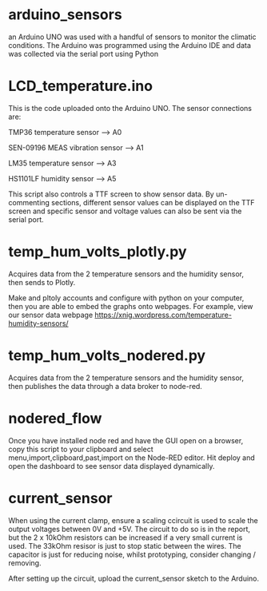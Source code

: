 # arduino_sensors
an Arduino UNO was used with a handful of sensors to monitor the climatic conditions. The Arduino was programmed using the Arduino IDE and data was collected via the serial port using Python

# LCD_temperature.ino
This is the code uploaded onto the Arduino UNO.
The sensor connections are:

TMP36 temperature sensor --> A0

SEN-09196 MEAS vibration sensor --> A1

LM35 temperature sensor --> A3

HS1101LF humidity sensor --> A5

This script also controls a TTF screen to show sensor data.
By un-commenting sections, different sensor values can be displayed on the TTF screen and specific sensor and voltage values can also be sent via the serial port.

# temp_hum_volts_plotly.py

Acquires data from the 2 temperature sensors and the humidity sensor, then sends to Plotly.

Make and pltoly accounts and configure with python on your computer, then you are able to embed the graphs onto webpages. For example, view our sensor data webpage https://xnig.wordpress.com/temperature-humidity-sensors/

# temp_hum_volts_nodered.py

Acquires data from the 2 temperature sensors and the humidity sensor, then publishes the data through a data broker to node-red. 

# nodered_flow

Once you have installed node red and have the GUI open on a browser, copy this script to your clipboard and select  menu,import,clipboard,past,import on the Node-RED editor. Hit deploy and open the dashboard to see sensor data displayed dynamically.

# current_sensor

When using the current clamp,  ensure a scaling ccircuit is used to scale the output voltages between 0V and +5V. The circuit to do so is in the report, but the 2 x 10kOhm resistors can be increased if a very small current is used. The 33kOhm resisor is just to stop static between the wires. The capacitor is just for reducing noise, whilst prototyping, consider changing / removing. 

After setting up the circuit, upload the current_sensor sketch to the Arduino.


